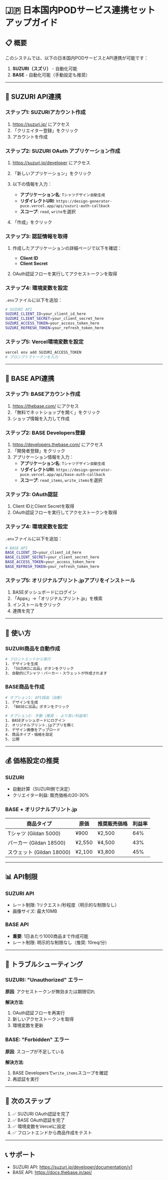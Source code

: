 # 🇯🇵 日本国内PODサービス連携セットアップガイド

## 📋 概要

このシステムでは、以下の日本国内PODサービスとAPI連携が可能です：

1. **SUZURI（スズリ）** - 自動化可能
2. **BASE** - 自動化可能（手動設定も推奨）

---

## 🎯 SUZURI API連携

### ステップ1: SUZURIアカウント作成

1. https://suzuri.jp/ にアクセス
2. 「クリエイター登録」をクリック
3. アカウントを作成

### ステップ2: SUZURI OAuth アプリケーション作成

1. https://suzuri.jp/developer にアクセス
2. 「新しいアプリケーション」をクリック
3. 以下の情報を入力：
   - **アプリケーション名**: `Tシャツデザイン自動生成`
   - **リダイレクトURI**: `https://design-generator-puce.vercel.app/api/suzuri-auth-callback`
   - **スコープ**: `read`, `write`を選択

4. 「作成」をクリック

### ステップ3: 認証情報を取得

1. 作成したアプリケーションの詳細ページで以下を確認：
   - **Client ID**
   - **Client Secret**

2. OAuth認証フローを実行してアクセストークンを取得

### ステップ4: 環境変数を設定

`.env`ファイルに以下を追加：

```bash
# SUZURI API
SUZURI_CLIENT_ID=your_client_id_here
SUZURI_CLIENT_SECRET=your_client_secret_here
SUZURI_ACCESS_TOKEN=your_access_token_here
SUZURI_REFRESH_TOKEN=your_refresh_token_here
```

### ステップ5: Vercel環境変数を設定

```bash
vercel env add SUZURI_ACCESS_TOKEN
# プロンプトでトークンを入力
```

---

## 🛒 BASE API連携

### ステップ1: BASEアカウント作成

1. https://thebase.com/ にアクセス
2. 「無料でネットショップを開く」をクリック
3. ショップ情報を入力して作成

### ステップ2: BASE Developers登録

1. https://developers.thebase.com/ にアクセス
2. 「開発者登録」をクリック
3. アプリケーション情報を入力：
   - **アプリケーション名**: `Tシャツデザイン自動生成`
   - **リダイレクトURI**: `https://design-generator-puce.vercel.app/api/base-auth-callback`
   - **スコープ**: `read_items`, `write_items`を選択

### ステップ3: OAuth認証

1. Client IDとClient Secretを取得
2. OAuth認証フローを実行してアクセストークンを取得

### ステップ4: 環境変数を設定

`.env`ファイルに以下を追加：

```bash
# BASE API
BASE_CLIENT_ID=your_client_id_here
BASE_CLIENT_SECRET=your_client_secret_here
BASE_ACCESS_TOKEN=your_access_token_here
BASE_REFRESH_TOKEN=your_refresh_token_here
```

### ステップ5: オリジナルプリント.jpアプリをインストール

1. BASEダッシュボードにログイン
2. 「Apps」→「オリジナルプリント.jp」を検索
3. インストールをクリック
4. 連携を完了

---

## 🚀 使い方

### SUZURI商品を自動作成

```bash
# フロントエンドから実行
1. デザインを生成
2. 「SUZURIに出品」ボタンをクリック
3. 自動的にTシャツ・パーカー・スウェットが作成されます
```

### BASE商品を作成

```bash
# オプション1: API経由（自動）
1. デザインを生成
2. 「BASEに出品」ボタンをクリック

# オプション2: 手動（推奨 - より高い利益率）
1. BASEダッシュボードにログイン
2. オリジナルプリント.jpアプリを開く
3. デザイン画像をアップロード
4. 商品タイプ・価格を設定
5. 公開
```

---

## 💰 価格設定の推奨

### SUZURI
- 自動計算（SUZURI側で決定）
- クリエイター利益: 販売価格の20-30%

### BASE + オリジナルプリント.jp

| 商品タイプ | 原価 | 推奨販売価格 | 利益率 |
|-----------|------|------------|--------|
| Tシャツ (Gildan 5000) | ¥900 | ¥2,500 | 64% |
| パーカー (Gildan 18500) | ¥2,550 | ¥4,500 | 43% |
| スウェット (Gildan 18000) | ¥2,100 | ¥3,800 | 45% |

---

## 📊 API制限

### SUZURI API
- レート制限: 1リクエスト/秒程度（明示的な制限なし）
- 画像サイズ: 最大10MB

### BASE API
- **重要**: 1日あたり1000商品まで作成可能
- レート制限: 明示的な制限なし（推奨: 10req/分）

---

## 🔧 トラブルシューティング

### SUZURI: "Unauthorized" エラー

**原因**: アクセストークンが無効または期限切れ

**解決方法**:
1. OAuth認証フローを再実行
2. 新しいアクセストークンを取得
3. 環境変数を更新

### BASE: "Forbidden" エラー

**原因**: スコープが不足している

**解決方法**:
1. BASE Developersで`write_items`スコープを確認
2. 再認証を実行

---

## 🎯 次のステップ

1. ✅ SUZURI OAuth認証を完了
2. ✅ BASE OAuth認証を完了
3. ✅ 環境変数をVercelに設定
4. ✅ フロントエンドから商品作成をテスト

---

## 📞 サポート

- SUZURI API: https://suzuri.jp/developer/documentation/v1
- BASE API: https://docs.thebase.in/api/
